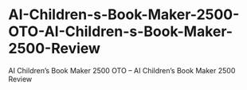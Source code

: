 # AI-Children-s-Book-Maker-2500-OTO-AI-Children-s-Book-Maker-2500-Review
AI Children’s Book Maker 2500 OTO – AI Children’s Book Maker 2500 Review
